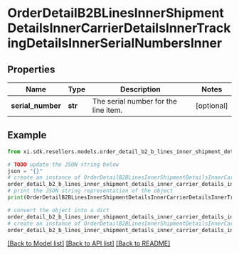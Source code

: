 # OrderDetailB2BLinesInnerShipmentDetailsInnerCarrierDetailsInnerTrackingDetailsInnerSerialNumbersInner


## Properties

Name | Type | Description | Notes
------------ | ------------- | ------------- | -------------
**serial_number** | **str** | The serial number for the line item. | [optional] 

## Example

```python
from xi.sdk.resellers.models.order_detail_b2_b_lines_inner_shipment_details_inner_carrier_details_inner_tracking_details_inner_serial_numbers_inner import OrderDetailB2BLinesInnerShipmentDetailsInnerCarrierDetailsInnerTrackingDetailsInnerSerialNumbersInner

# TODO update the JSON string below
json = "{}"
# create an instance of OrderDetailB2BLinesInnerShipmentDetailsInnerCarrierDetailsInnerTrackingDetailsInnerSerialNumbersInner from a JSON string
order_detail_b2_b_lines_inner_shipment_details_inner_carrier_details_inner_tracking_details_inner_serial_numbers_inner_instance = OrderDetailB2BLinesInnerShipmentDetailsInnerCarrierDetailsInnerTrackingDetailsInnerSerialNumbersInner.from_json(json)
# print the JSON string representation of the object
print(OrderDetailB2BLinesInnerShipmentDetailsInnerCarrierDetailsInnerTrackingDetailsInnerSerialNumbersInner.to_json())

# convert the object into a dict
order_detail_b2_b_lines_inner_shipment_details_inner_carrier_details_inner_tracking_details_inner_serial_numbers_inner_dict = order_detail_b2_b_lines_inner_shipment_details_inner_carrier_details_inner_tracking_details_inner_serial_numbers_inner_instance.to_dict()
# create an instance of OrderDetailB2BLinesInnerShipmentDetailsInnerCarrierDetailsInnerTrackingDetailsInnerSerialNumbersInner from a dict
order_detail_b2_b_lines_inner_shipment_details_inner_carrier_details_inner_tracking_details_inner_serial_numbers_inner_form_dict = order_detail_b2_b_lines_inner_shipment_details_inner_carrier_details_inner_tracking_details_inner_serial_numbers_inner.from_dict(order_detail_b2_b_lines_inner_shipment_details_inner_carrier_details_inner_tracking_details_inner_serial_numbers_inner_dict)
```
[[Back to Model list]](../README.md#documentation-for-models) [[Back to API list]](../README.md#documentation-for-api-endpoints) [[Back to README]](../README.md)


